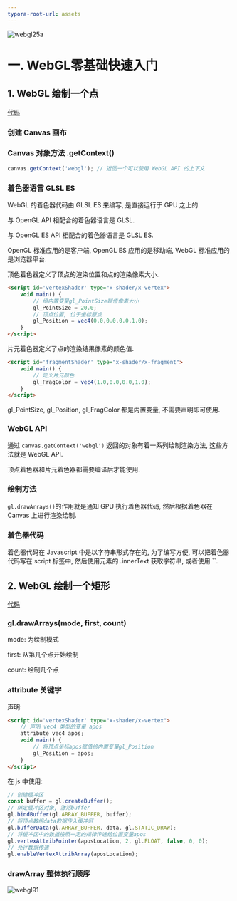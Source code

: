```yaml
---
typora-root-url: assets
---
```


![webgl25a](/webgl25a.png)

# 一. WebGL零基础快速入门

## 1. WebGL 绘制一个点

[代码](1.html)

### 创建 Canvas 画布

### Canvas 对象方法 .getContext()

```javascript
canvas.getContext('webgl'); // 返回一个可以使用 WebGL API 的上下文
```

### 着色器语言 GLSL ES

WebGL 的着色器代码由  GLSL ES 来编写, 是直接运行于 GPU 之上的.

与 OpenGL API 相配合的着色器语言是 GLSL.

与 OpenGL ES API 相配合的着色器语言是 GLSL ES.

OpenGL 标准应用的是客户端, OpenGL ES 应用的是移动端, WebGL 标准应用的是浏览器平台.

顶色着色器定义了顶点的渲染位置和点的渲染像素大小.

```html
<script id='vertexShader' type="x-shader/x-vertex">
    void main() {
        // 给内置变量gl_PointSize赋值像素大小
        gl_PointSize = 20.0;
        // 顶点位置, 位于坐标原点
        gl_Position = vec4(0.0,0.0,0.0,1.0);
    }
</script>
```

片元着色器定义了点的渲染结果像素的颜色值.

```html
<script id='fragmentShader' type="x-shader/x-fragment">
    void main() {
        // 定义片元颜色
        gl_FragColor = vec4(1.0,0.0,0.0,1.0);
    }
</script>
```

gl_PointSize, gl_Position, gl_FragColor 都是内置变量, 不需要声明即可使用.

### WebGL API

通过 `canvas.getContext('webgl')` 返回的对象有着一系列绘制渲染方法, 这些方法就是 WebGL API.

顶点着色器和片元着色器都需要编译后才能使用.

### 绘制方法

`gl.drawArrays()`的作用就是通知 GPU 执行着色器代码, 然后根据着色器在 Canvas 上进行渲染绘制.

### 着色器代码

着色器代码在 Javascript 中是以字符串形式存在的, 为了编写方便, 可以把着色器代码写在 script 标签中, 然后使用元素的 .innerText 获取字符串, 或者使用 ``.

## 2. WebGL 绘制一个矩形

[代码](2.html)

### gl.drawArrays(mode, first, count)

mode: 为绘制模式

first: 从第几个点开始绘制

count: 绘制几个点

### attribute 关键字

声明:

```html
<script id='vertexShader' type="x-shader/x-vertex">
    // 声明 vec4 类型的变量 apos
    attribute vec4 apos;
    void main() {
        // 将顶点坐标apos赋值给内置变量gl_Position
        gl_Position = apos;
    }
</script>
```

在 js 中使用:

```javascript
// 创建缓冲区
const buffer = gl.createBuffer();
// 绑定缓冲区对象, 激活buffer
gl.bindBuffer(gl.ARRAY_BUFFER, buffer);
// 将顶点数组data数据传入缓冲区
gl.bufferData(gl.ARRAY_BUFFER, data, gl.STATIC_DRAW);
// 将缓冲区中的数据按照一定的规律传递给位置变量apos
gl.vertexAttribPointer(aposLocation, 2, gl.FLOAT, false, 0, 0);
// 允许数据传递
gl.enableVertexAttribArray(aposLocation);
```

### drawArray 整体执行顺序

![webgl91](/webgl91.jpg)